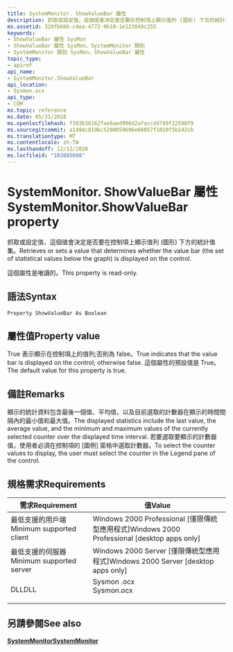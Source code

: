 ```yaml
---
title: SystemMonitor. ShowValueBar 屬性
description: 抓取或設定值，這個值會決定是否要在控制項上顯示值列 (圖形) 下方的統計值集。
ms.assetid: 320fbbbb-c4ea-4772-9b10-1e123849c255
keywords:
- ShowValueBar 屬性 SysMon
- ShowValueBar 屬性 SysMon、SystemMonitor 類別
- SystemMonitor 類別 SysMon，ShowValueBar 屬性
topic_type:
- apiref
api_name:
- SystemMonitor.ShowValueBar
api_location:
- Sysmon.ocx
api_type:
- COM
ms.topic: reference
ms.date: 05/31/2018
ms.openlocfilehash: f393b36162fae6aed996d2afaccd4749f22598f9
ms.sourcegitcommit: a1494c819bc5200050696e66057f1020f5b142cb
ms.translationtype: MT
ms.contentlocale: zh-TW
ms.lasthandoff: 12/12/2020
ms.locfileid: "103685688"
---
```

# <a name="systemmonitorshowvaluebar-property"></a><span data-ttu-id="421c0-106">SystemMonitor. ShowValueBar 屬性</span><span class="sxs-lookup"><span data-stu-id="421c0-106">SystemMonitor.ShowValueBar property</span></span>

<span data-ttu-id="421c0-107">抓取或設定值，這個值會決定是否要在控制項上顯示值列 (圖形) 下方的統計值集。</span><span class="sxs-lookup"><span data-stu-id="421c0-107">Retrieves or sets a value that determines whether the value bar (the set of statistical values below the graph) is displayed on the control.</span></span>

<span data-ttu-id="421c0-108">這個屬性是唯讀的。</span><span class="sxs-lookup"><span data-stu-id="421c0-108">This property is read-only.</span></span>

## <a name="syntax"></a><span data-ttu-id="421c0-109">語法</span><span class="sxs-lookup"><span data-stu-id="421c0-109">Syntax</span></span>


```VB
Property ShowValueBar As Boolean
```



## <a name="property-value"></a><span data-ttu-id="421c0-110">屬性值</span><span class="sxs-lookup"><span data-stu-id="421c0-110">Property value</span></span>

<span data-ttu-id="421c0-111">True 表示顯示在控制項上的值列;否則為 false。</span><span class="sxs-lookup"><span data-stu-id="421c0-111">True indicates that the value bar is displayed on the control; otherwise false.</span></span> <span data-ttu-id="421c0-112">這個屬性的預設值是 True。</span><span class="sxs-lookup"><span data-stu-id="421c0-112">The default value for this property is true.</span></span>

## <a name="remarks"></a><span data-ttu-id="421c0-113">備註</span><span class="sxs-lookup"><span data-stu-id="421c0-113">Remarks</span></span>

<span data-ttu-id="421c0-114">顯示的統計資料包含最後一個值、平均值，以及目前選取的計數器在顯示的時間間隔內的最小值和最大值。</span><span class="sxs-lookup"><span data-stu-id="421c0-114">The displayed statistics include the last value, the average value, and the minimum and maximum values of the currently selected counter over the displayed time interval.</span></span> <span data-ttu-id="421c0-115">若要選取要顯示的計數器值，使用者必須在控制項的 [圖例] 窗格中選取計數器。</span><span class="sxs-lookup"><span data-stu-id="421c0-115">To select the counter values to display, the user must select the counter in the Legend pane of the control.</span></span>

## <a name="requirements"></a><span data-ttu-id="421c0-116">規格需求</span><span class="sxs-lookup"><span data-stu-id="421c0-116">Requirements</span></span>



| <span data-ttu-id="421c0-117">需求</span><span class="sxs-lookup"><span data-stu-id="421c0-117">Requirement</span></span> | <span data-ttu-id="421c0-118">值</span><span class="sxs-lookup"><span data-stu-id="421c0-118">Value</span></span> |
|-------------------------------------|---------------------------------------------------------------------------------------|
| <span data-ttu-id="421c0-119">最低支援的用戶端</span><span class="sxs-lookup"><span data-stu-id="421c0-119">Minimum supported client</span></span><br/> | <span data-ttu-id="421c0-120">Windows 2000 Professional \[僅限傳統型應用程式\]</span><span class="sxs-lookup"><span data-stu-id="421c0-120">Windows 2000 Professional \[desktop apps only\]</span></span><br/>                            |
| <span data-ttu-id="421c0-121">最低支援的伺服器</span><span class="sxs-lookup"><span data-stu-id="421c0-121">Minimum supported server</span></span><br/> | <span data-ttu-id="421c0-122">Windows 2000 Server \[僅限傳統型應用程式\]</span><span class="sxs-lookup"><span data-stu-id="421c0-122">Windows 2000 Server \[desktop apps only\]</span></span><br/>                                  |
| <span data-ttu-id="421c0-123">DLL</span><span class="sxs-lookup"><span data-stu-id="421c0-123">DLL</span></span><br/>                      | <dl> <span data-ttu-id="421c0-124"><dt>Sysmon .ocx</dt></span><span class="sxs-lookup"><span data-stu-id="421c0-124"><dt>Sysmon.ocx</dt></span></span> </dl> |



## <a name="see-also"></a><span data-ttu-id="421c0-125">另請參閱</span><span class="sxs-lookup"><span data-stu-id="421c0-125">See also</span></span>

<dl> <dt>

[<span data-ttu-id="421c0-126">**SystemMonitor**</span><span class="sxs-lookup"><span data-stu-id="421c0-126">**SystemMonitor**</span></span>](systemmonitor.md)
</dt> </dl>

 

 





